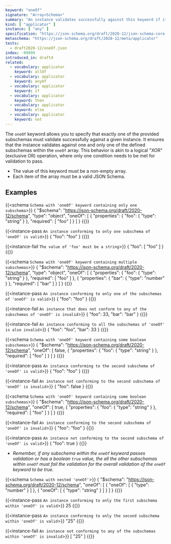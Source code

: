 ```yaml
---
keyword: "oneOf"
signature: "Array<Schema>"
summary: "An instance validates successfully against this keyword if it validates successfully against exactly one schema defined by this keyword's value."
kind: [ "applicator" ]
instance: [ "any" ]
specification: "https://json-schema.org/draft/2020-12/json-schema-core.html#section-10.2.1.3"
metaschema: "https://json-schema.org/draft/2020-12/meta/applicator"
tests:
  - draft2020-12/oneOf.json
index: -99999
introduced_in: draft4
related:
  - vocabulary: applicator
    keyword: allOf
  - vocabulary: applicator
    keyword: anyOf
  - vocabulary: applicator
    keyword: if
  - vocabulary: applicator
    keyword: then
  - vocabulary: applicator
    keyword: else
  - vocabulary: applicator
    keyword: not
---
```


The `oneOf` keyword allows you to specify that exactly one of the provided subschemas must validate successfully against a given instance. It ensures that the instance validates against one and only one of the defined subschemas within the `oneOf` array. This behavior is akin to a logical "XOR" (exclusive OR) operation, where only one condition needs to be met for validation to pass.

* The value of this keyword must be a non-empty array.
* Each item of the array must be a valid JSON Schema.

## Examples

{{<schema `Schema with 'oneOf' keyword containing only one subschema`>}}
{
  "$schema": "https://json-schema.org/draft/2020-12/schema",
  "type": "object",
  "oneOf": [
    {
      "properties": {
        "foo": { "type": "string" }
      },
      "required": [ "foo" ]
    }
  ]
}
{{</schema>}}

{{<instance-pass `An instance conforming to only one subschema of 'oneOf' is valid`>}}
{ "foo": "foo" }
{{</instance-pass>}}

{{<instance-fail `The value of 'foo' must be a string`>}}
{ "foo": [ "foo" ] }
{{</instance-fail>}}

{{<schema `Schema with 'oneOf' keyword containing multiple subschemas`>}}
{
  "$schema": "https://json-schema.org/draft/2020-12/schema",
  "type": "object",
  "oneOf": [
    {
      "properties": {
        "foo": { "type": "string" }
      },
      "required": [ "foo" ]
    },
    {
      "properties": {
        "bar": { "type": "number" }
      },
      "required": [ "bar" ]
    }
  ]
}
{{</schema>}}

{{<instance-pass `An instance conforming to only one of the subschemas of 'oneOf' is valid`>}}
{ "foo": "foo" }
{{</instance-pass>}}

{{<instance-fail `An instance that does not conform to any of the subschemas of 'oneOf' is invalid`>}}
{ "foo": 33, "bar": "bar" }
{{</instance-fail>}}

{{<instance-fail `An instance conforming to all the subschemas of 'oneOf' is also invalid`>}}
{ "foo": "foo", "bar": 33 }
{{</instance-fail>}}

{{<schema `Schema with 'oneOf' keyword containing some boolean subschemas`>}}
{
  "$schema": "https://json-schema.org/draft/2020-12/schema",
  "oneOf": [
    false,
    {
      "properties": {
        "foo": { "type": "string" }
      },
      "required": [ "foo" ]
    }
  ]
}
{{</schema>}}

{{<instance-pass `An instance conforming to the second subschema of 'oneOf' is valid`>}}
{ "foo": "foo" }
{{</instance-pass>}}

{{<instance-fail `An instance not conforming to the second subschema of 'oneOf' is invalid`>}}
{ "foo": false }
{{</instance-fail>}}

{{<schema `Schema with 'oneOf' keyword containing some boolean subschemas`>}}
{
  "$schema": "https://json-schema.org/draft/2020-12/schema",
  "oneOf": [
    true,
    {
      "properties": {
        "foo": { "type": "string" }
      },
      "required": [ "foo" ]
    }
  ]
}
{{</schema>}}

{{<instance-fail `An instance conforming to the second subschema of 'oneOf' is invalid`>}}
{ "foo": "foo" }
{{</instance-fail>}}

{{<instance-pass `An instance not conforming to the second subschema of 'oneOf' is valid`>}}
{ "foo": true }
{{</instance-pass>}}
* _Remember, if any subschema within the `oneOf` keyword passes validation or has a boolean `true` value, the all the other subschemas within `oneOf` must fail the validation for the overall validation of the `oneOf` keyword to be true._

{{<schema `Schema with nested 'oneOf'`>}}
{
  "$schema": "https://json-schema.org/draft/2020-12/schema",
  "oneOf": [
    {
      "oneOf": [
        { "type": "number" }
      ]
    },
    {
      "oneOf": [
        { "type": "string" }
      ]
    }
  ]
}
{{</schema>}}

{{<instance-pass `An instance conforming to only the first subschema within 'oneOf' is valid`>}}
25
{{</instance-pass>}}

{{<instance-pass `An instance conforming to only the second subschema within 'oneOf' is valid`>}}
"25"
{{</instance-pass>}}

{{<instance-fail `An instance not conforming to any of the subschemas within 'oneOf' is invalid`>}}
[ "25" ]
{{</instance-fail>}}
